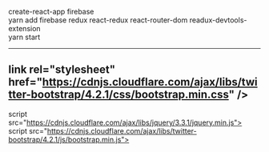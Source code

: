create-react-app firebase <br/>
yarn add firebase redux react-redux react-router-dom readux-devtools-extension </br>
yarn start <br />

---------------------------------------------------------------------------------------------------------
link rel="stylesheet" href="https://cdnjs.cloudflare.com/ajax/libs/twitter-bootstrap/4.2.1/css/bootstrap.min.css" /> <br />
----------------------------------------------------------------------------------------------------------
script src="https://cdnjs.cloudflare.com/ajax/libs/jquery/3.3.1/jquery.min.js"></script> <br />
script src="https://cdnjs.cloudflare.com/ajax/libs/twitter-bootstrap/4.2.1/js/bootstrap.min.js"></script> <br/>

